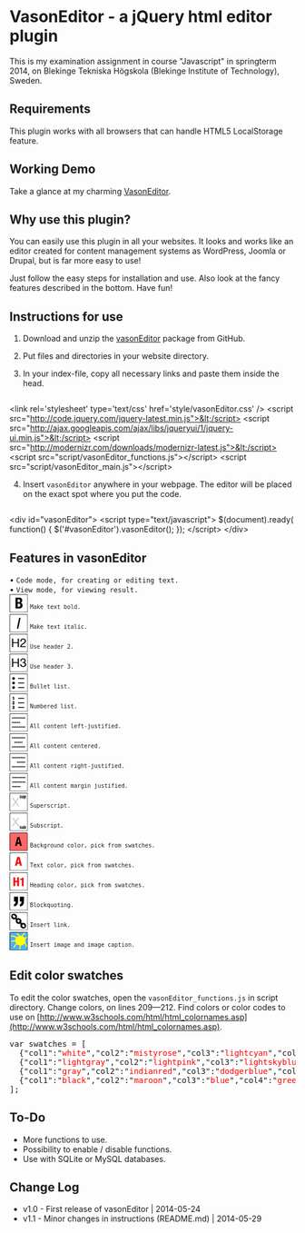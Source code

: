 VasonEditor - a jQuery html editor plugin
=============================================================
This is my examination assignment in course "Javascript" in springterm 2014, on Blekinge Tekniska Högskola (Blekinge Institute of Technology), Sweden.

Requirements
------------
This plugin works with all browsers that can handle HTML5 LocalStorage feature.

Working Demo
------------
Take a glance at my charming [VasonEditor](http://vanjaswebb.se/incl/content/bth/javascript/vasonEditor/).

Why use this plugin?
--------------------
You can easily use this plugin in all your websites. It looks and works like an editor created for content management systems as WordPress, Joomla or Drupal, but is far more easy to use!

Just follow the easy steps for installation and use. Also look at the fancy features described in the bottom. Have fun!

Instructions for use
--------------------

1. Download and unzip the [vasonEditor](http://github.com/vanjaanderson/vasonEditor) package from GitHub.

2. Put files and directories in your website directory.

3. In your index-file, copy all necessary links and paste them inside the head.
	<pre>
&lt;link rel='stylesheet' type='text/css' href='style/vasonEditor.css' />
&lt;script src="http://code.jquery.com/jquery-latest.min.js">&lt;/script>
&lt;script src="http://ajax.googleapis.com/ajax/libs/jqueryui/1/jquery-ui.min.js">&lt;/script>
&lt;script src="http://modernizr.com/downloads/modernizr-latest.js">&lt;/script>
&lt;script src="script/vasonEditor_functions.js">&lt;/script>
&lt;script src="script/vasonEditor_main.js">&lt;/script>
</pre>

4. Insert `vasonEditor` anywhere in your webpage. The editor will be placed on the exact spot where you put the code.
	<pre>
&lt;div id="vasonEditor">
	&lt;script type="text/javascript">
		$(document).ready( function() {
			$('#vasonEditor').vasonEditor();
		});
	&lt;/script>
&lt;/div>
</pre>

Features in vasonEditor
-----------------------
&bull; `Code mode, for creating or editing text.`  
&bull; `View mode, for viewing result.`  
![Image](img/buttons/bold32.jpg) <sup>`Make text bold.`</sup>  
![Image](img/buttons/italic32.jpg) <sup>`Make text italic.`</sup>  
![Image](img/buttons/H2_32.jpg) <sup>`Use header 2.`</sup>  
![Image](img/buttons/H3_32.jpg) <sup>`Use header 3.`</sup>  
![Image](img/buttons/ul32.jpg) <sup>`Bullet list.`</sup>  
![Image](img/buttons/ol32.jpg) <sup>`Numbered list.`</sup>  
![Image](img/buttons/left32.jpg) <sup>`All content left-justified.`</sup>  
![Image](img/buttons/center32.jpg) <sup>`All content centered.`</sup>  
![Image](img/buttons/right32.jpg) <sup>`All content right-justified.`</sup>  
![Image](img/buttons/justify32.jpg) <sup>`All content margin justified.`</sup>  
![Image](img/buttons/sup32.jpg) <sup>`Superscript.`</sup>  
![Image](img/buttons/sub32.jpg) <sup>`Subscript.`</sup>  
![Image](img/buttons/bg32.jpg) <sup>`Background color, pick from swatches.`</sup>  
![Image](img/buttons/txt32.jpg) <sup>`Text color, pick from swatches.`</sup>  
![Image](img/buttons/hcolor32.jpg) <sup>`Heading color, pick from swatches.`</sup>  
![Image](img/buttons/quote32.jpg) <sup>`Blockquoting.`</sup>  
![Image](img/buttons/link32.jpg) <sup>`Insert link.`</sup>  
![Image](img/buttons/image32.jpg) <sup>`Insert image and image caption.`</sup>  

Edit color swatches
-------------------
To edit the color swatches, open the `vasonEditor_functions.js` in script directory. Change colors, on lines 209&mdash;212. Find colors or color codes to use on [http://www.w3schools.com/html/html_colornames.asp](http://www.w3schools.com/html/html_colornames.asp).
<pre style='margin-left:0px'>
var swatches = [
  {"col1":"<span style='color: red'>white</span>","col2":"<span style='color: red'>mistyrose</span>","col3":"<span style='color: red'>lightcyan</span>","col4":"<span style='color: red'>honeydew"</span>,"col5":"<span style='color: red'>lightyellow</span>"},
  {"col1":"<span style='color: red'>lightgray</span>","col2":"<span style='color: red'>lightpink</span>","col3":"<span style='color: red'>lightskyblue</span>","col4":"<span style='color: red'>palegreen</span>","col5":"<span style='color: red'>yellow</span>"},
  {"col1":"<span style='color: red'>gray</span>","col2":"<span style='color: red'>indianred</span>","col3":"<span style='color: red'>dodgerblue</span>","col4":"<span style='color: red'>limegreen</span>","col5":"<span style='color: red'>gold</span>"},
  {"col1":"<span style='color: red'>black</span>","col2":"<span style='color: red'>maroon</span>","col3":"<span style='color: red'>blue</span>","col4":"<span style='color: red'>green</span>","col5":"<span style='color: red'>darkorange</span>"}
];
</pre>

To-Do
-----
* More functions to use.
* Possibility to enable / disable functions.
* Use with SQLite or MySQL databases.

Change Log
----------------
* v1.0    - First release of vasonEditor | 2014-05-24
* v1.1	  - Minor changes in instructions (README.md) | 2014-05-29
